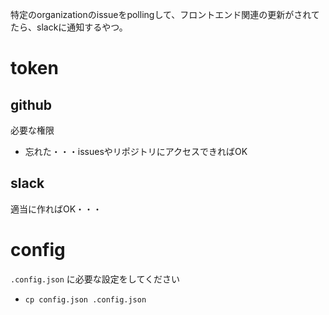 特定のorganizationのissueをpollingして、フロントエンド関連の更新がされてたら、slackに通知するやつ。

# token

## github
必要な権限
- 忘れた・・・issuesやリポジトリにアクセスできればOK

## slack
適当に作ればOK・・・

# config
`.config.json` に必要な設定をしてください
- `cp config.json .config.json`
